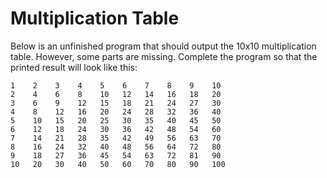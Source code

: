 # Multiplication Table

Below is an unfinished program that should output the 10x10 multiplication table. However, some parts are missing. Complete the program so that the printed result will look like this:

```commandline
1    2    3    4    5    6    7    8    9    10    
2    4    6    8    10   12   14   16   18   20    
3    6    9    12   15   18   21   24   27   30    
4    8    12   16   20   24   28   32   36   40    
5    10   15   20   25   30   35   40   45   50    
6    12   18   24   30   36   42   48   54   60    
7    14   21   28   35   42   49   56   63   70    
8    16   24   32   40   48   56   64   72   80    
9    18   27   36   45   54   63   72   81   90    
10   20   30   40   50   60   70   80   90   100
```

